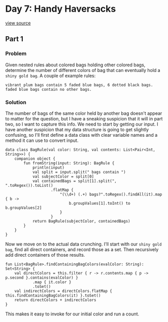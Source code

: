 # Day 7: Handy Haversacks
[view source](/src/main/kotlin/day7/Day7.kt)
## Part 1
### Problem
Given nested rules about colored bags holding other colored bags, determine
the number of different colors of bag that can eventually hold a `shiny gold bag`.
A couple of example rules:
```
vibrant plum bags contain 5 faded blue bags, 6 dotted black bags.
faded blue bags contain no other bags.
```
### Solution
The number of bags of the same color held by another bag doesn't appear
to matter for the question, but I have a sneaking suspicion that it
will in part two, so I want to capture this info.
We need to start by getting our input. I have another suspicion that
my data structure is going to get slightly confusing, so I'll first define
a data class with clear variable names and a method it can use to convert input.
```
data class BagRule(val color: String, val contents: List<Pair<Int, String>>) {
    companion object {
        fun fromString(input: String): BagRule {
            println(input)
            val split = input.split(" bags contain ")
            val subjectColor = split[0]
            val containedBags = split[1].split(", ".toRegex()).toList()
                    .flatMap {
                        "(\\d+) (.+) bags?".toRegex().findAll(it).map { b ->
                            b.groupValues[1].toInt() to b.groupValues[2]
                        }
                    }
            return BagRule(subjectColor, containedBags)
        }
    }
}
```
Now we move on to the actual data crunching. I'll start with our `shiny gold bag`, 
find all direct containers, and record those as a set. Then recursively add direct 
containers of those results.
```
fun List<BagRule>.findContainingBagColors(evalColor: String): Set<String> {
    val directColors = this.filter { r -> r.contents.map { p -> p.second }.contains(evalColor) }
            .map { it.color }
            .toSet()
    val indirectColors = directColors.flatMap { this.findContainingBagColors(it) }.toSet()
    return directColors + indirectColors
}
```
This makes it easy to invoke for our initial color and run a count.